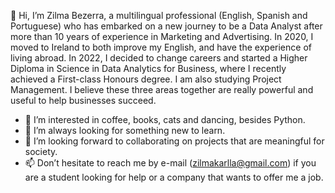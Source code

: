 👋 Hi, I’m Zilma Bezerra, a multilingual professional (English, Spanish and Portuguese) who has embarked on a new journey to be a Data Analyst after more than 10 years of experience in Marketing and Advertising. In 2020, I moved to Ireland to both improve my English, and have the experience of living abroad. In 2022, I decided to change careers and started a Higher Diploma in Science in Data Analytics for Business, where I recently achieved a First-class Honours degree. I am also studying Project Management. I believe these three areas together are really powerful and useful to help businesses succeed.

- 👀 I’m interested in coffee, books, cats and dancing, besides Python.
- 🌱 I’m always looking for something new to learn.
- 💞️ I’m looking forward to collaborating on projects that are meaningful for society.
- 📫 Don’t hesitate to reach me by e-mail (zilmakarlla@gmail.com) if you are a student looking for help or a company that wants to offer me a job.

<!---
zilmabezerra/zilmabezerra is a ✨ special ✨ repository because its `README.md` (this file) appears on your GitHub profile.
You can click the Preview link to take a look at your changes.
--->
